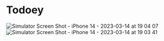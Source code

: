# Todoey
![Simulator Screen Shot - iPhone 14 - 2023-03-14 at 19 04 07](https://user-images.githubusercontent.com/121183145/225009618-502795dd-648d-4a5a-8cf4-387694c22074.png)
![Simulator Screen Shot - iPhone 14 - 2023-03-14 at 19 03 41](https://user-images.githubusercontent.com/121183145/225009956-be9d88c8-c976-4cd7-aee4-234b1111a292.png)
